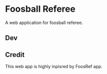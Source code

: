 # Foosball Referee

A web application for foosball referee.

## Dev

## Credit

This web app is highly inpisred by FoosRef app.
